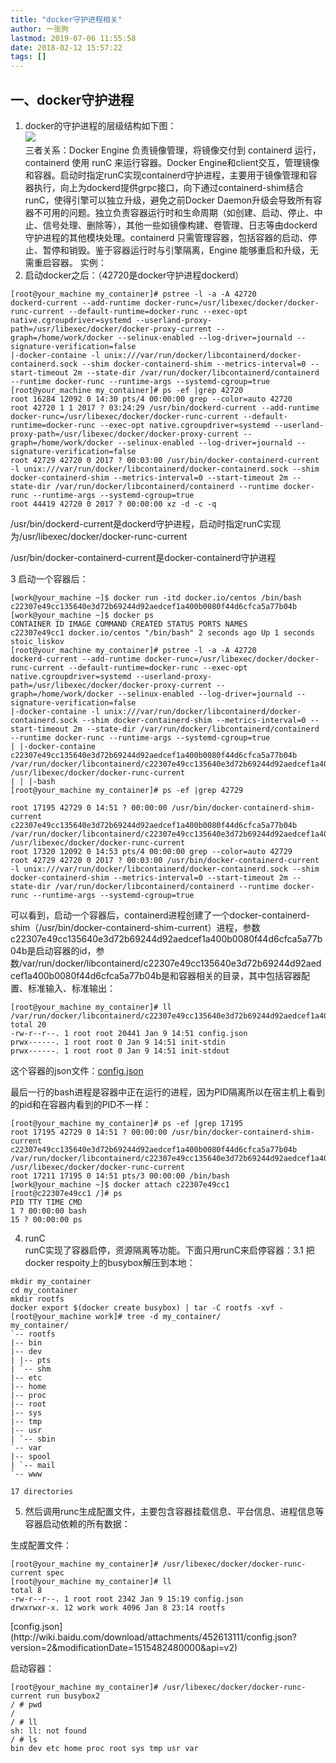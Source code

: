 ```yaml
---
title: "docker守护进程相关"
author: 一张狗
lastmod: 2019-07-06 11:55:58
date: 2018-02-12 15:57:22
tags: []
---
```




## 一、docker守护进程

1. docker的守护进程的层级结构如下图：  
![](http://wiki.baidu.com/download/attachments/452613111/docker-after111.png?version=1&modificationDate=1515478701000&api=v2)  
 三者关系：Docker Engine 负责镜像管理，将镜像交付到 containerd 运行，containerd 使用 runC 来运行容器。Docker Engine和client交互，管理镜像和容器。启动时指定runC实现containerd守护进程，主要用于镜像管理和容器执行，向上为dockerd提供grpc接口，向下通过containerd-shim结合runC，使得引擎可以独立升级，避免之前Docker Daemon升级会导致所有容器不可用的问题。独立负责容器运行时和生命周期（如创建、启动、停止、中止、信号处理、删除等），其他一些如镜像构建、卷管理、日志等由dockerd守护进程的其他模块处理。containerd 只需管理容器，包括容器的启动、停止、暂停和销毁。鉴于容器运行时与引擎隔离，Engine 能够重启和升级，无需重启容器。
实例：  
2. 启动docker之后：（42720是docker守护进程dockerd）

```
[root@your_machine my_container]# pstree -l -a -A 42720
dockerd-current --add-runtime docker-runc=/usr/libexec/docker/docker-runc-current --default-runtime=docker-runc --exec-opt native.cgroupdriver=systemd --userland-proxy-path=/usr/libexec/docker/docker-proxy-current --graph=/home/work/docker --selinux-enabled --log-driver=journald --signature-verification=false
|-docker-containe -l unix:///var/run/docker/libcontainerd/docker-containerd.sock --shim docker-containerd-shim --metrics-interval=0 --start-timeout 2m --state-dir /var/run/docker/libcontainerd/containerd --runtime docker-runc --runtime-args --systemd-cgroup=true
[root@your_machine my_container]# ps -ef |grep 42720
root 16284 12092 0 14:30 pts/4 00:00:00 grep --color=auto 42720
root 42720 1 1 2017 ? 03:24:29 /usr/bin/dockerd-current --add-runtime docker-runc=/usr/libexec/docker/docker-runc-current --default-runtime=docker-runc --exec-opt native.cgroupdriver=systemd --userland-proxy-path=/usr/libexec/docker/docker-proxy-current --graph=/home/work/docker --selinux-enabled --log-driver=journald --signature-verification=false
root 42729 42720 0 2017 ? 00:03:00 /usr/bin/docker-containerd-current -l unix:///var/run/docker/libcontainerd/docker-containerd.sock --shim docker-containerd-shim --metrics-interval=0 --start-timeout 2m --state-dir /var/run/docker/libcontainerd/containerd --runtime docker-runc --runtime-args --systemd-cgroup=true
root 44419 42720 0 2017 ? 00:00:00 xz -d -c -q
```
/usr/bin/dockerd-current是dockerd守护进程，启动时指定runC实现为/usr/libexec/docker/docker-runc-current

/usr/bin/docker-containerd-current是docker-containerd守护进程

3 启动一个容器后：

```
[work@your_machine ~]$ docker run -itd docker.io/centos /bin/bash
c22307e49cc135640e3d72b69244d92aedcef1a400b0080f44d6cfca5a77b04b
[work@your_machine ~]$ docker ps
CONTAINER ID IMAGE COMMAND CREATED STATUS PORTS NAMES
c22307e49cc1 docker.io/centos "/bin/bash" 2 seconds ago Up 1 seconds stoic_liskov
[root@your_machine my_container]# pstree -l -a -A 42720
dockerd-current --add-runtime docker-runc=/usr/libexec/docker/docker-runc-current --default-runtime=docker-runc --exec-opt native.cgroupdriver=systemd --userland-proxy-path=/usr/libexec/docker/docker-proxy-current --graph=/home/work/docker --selinux-enabled --log-driver=journald --signature-verification=false
|-docker-containe -l unix:///var/run/docker/libcontainerd/docker-containerd.sock --shim docker-containerd-shim --metrics-interval=0 --start-timeout 2m --state-dir /var/run/docker/libcontainerd/containerd --runtime docker-runc --runtime-args --systemd-cgroup=true
| |-docker-containe c22307e49cc135640e3d72b69244d92aedcef1a400b0080f44d6cfca5a77b04b /var/run/docker/libcontainerd/c22307e49cc135640e3d72b69244d92aedcef1a400b0080f44d6cfca5a77b04b /usr/libexec/docker/docker-runc-current
| | |-bash
[root@your_machine my_container]# ps -ef |grep 42729

root 17195 42729 0 14:51 ? 00:00:00 /usr/bin/docker-containerd-shim-current c22307e49cc135640e3d72b69244d92aedcef1a400b0080f44d6cfca5a77b04b /var/run/docker/libcontainerd/c22307e49cc135640e3d72b69244d92aedcef1a400b0080f44d6cfca5a77b04b /usr/libexec/docker/docker-runc-current
root 17320 12092 0 14:53 pts/4 00:00:00 grep --color=auto 42729
root 42729 42720 0 2017 ? 00:03:00 /usr/bin/docker-containerd-current -l unix:///var/run/docker/libcontainerd/docker-containerd.sock --shim docker-containerd-shim --metrics-interval=0 --start-timeout 2m --state-dir /var/run/docker/libcontainerd/containerd --runtime docker-runc --runtime-args --systemd-cgroup=true

```

可以看到，启动一个容器后，containerd进程创建了一个docker-containerd-shim（/usr/bin/docker-containerd-shim-current）进程，参数c22307e49cc135640e3d72b69244d92aedcef1a400b0080f44d6cfca5a77b04b是启动容器的id，参数/var/run/docker/libcontainerd/c22307e49cc135640e3d72b69244d92aedcef1a400b0080f44d6cfca5a77b04b是和容器相关的目录，其中包括容器配置、标准输入、标准输出：
```
[root@your_machine my_container]# ll /var/run/docker/libcontainerd/c22307e49cc135640e3d72b69244d92aedcef1a400b0080f44d6cfca5a77b04b
total 20
-rw-r--r--. 1 root root 20441 Jan 9 14:51 config.json
prwx------. 1 root root 0 Jan 9 14:51 init-stdin
prwx------. 1 root root 0 Jan 9 14:51 init-stdout
```

这个容器的json文件：[config.json](http://wiki.baidu.com/download/attachments/452613111/config.json?version=2&modificationDate=1515482480000&api=v2)

最后一行的bash进程是容器中正在运行的进程，因为PID隔离所以在宿主机上看到的pid和在容器内看到的PID不一样：

```
[root@your_machine my_container]# ps -ef |grep 17195
root 17195 42729 0 14:51 ? 00:00:00 /usr/bin/docker-containerd-shim-current c22307e49cc135640e3d72b69244d92aedcef1a400b0080f44d6cfca5a77b04b /var/run/docker/libcontainerd/c22307e49cc135640e3d72b69244d92aedcef1a400b0080f44d6cfca5a77b04b /usr/libexec/docker/docker-runc-current
root 17211 17195 0 14:51 pts/3 00:00:00 /bin/bash
[work@your_machine ~]$ docker attach c22307e49cc1
[root@c22307e49cc1 /]# ps
PID TTY TIME CMD
1 ? 00:00:00 bash
15 ? 00:00:00 ps
```

4. runC  
 runC实现了容器启停，资源隔离等功能。下面只用runC来启停容器：3.1 把docker respoity上的busybox解压到本地：
```
mkdir my_container
cd my_container
mkdir rootfs
docker export $(docker create busybox) | tar -C rootfs -xvf -
[root@your_machine work]# tree -d my_container/
my_container/
`-- rootfs
|-- bin
|-- dev
| |-- pts
| `-- shm
|-- etc
|-- home
|-- proc
|-- root
|-- sys
|-- tmp
|-- usr
| `-- sbin
`-- var
|-- spool
| `-- mail
`-- www

17 directories
```

5. 然后调用runc生成配置文件，主要包含容器挂载信息、平台信息、进程信息等容器启动依赖的所有数据：

生成配置文件：

```
[root@your_machine my_container]# /usr/libexec/docker/docker-runc-current spec
[root@your_machine my_container]# ll
total 8
-rw-r--r--. 1 root root 2342 Jan 9 15:19 config.json
drwxrwxr-x. 12 work work 4096 Jan 8 23:14 rootfs
```

</div></div>[config.json](http://wiki.baidu.com/download/attachments/452613111/config.json?version=2&modificationDate=1515482480000&api=v2)


启动容器：

```
[root@your_machine my_container]# /usr/libexec/docker/docker-runc-current run busybox2
/ # pwd
/
/ # ll
sh: ll: not found
/ # ls
bin dev etc home proc root sys tmp usr var
```

